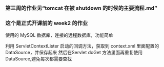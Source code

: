 ### 第三周的作业见“tomcat 在被 shutdown 的时候的主要流程.md”


















### 这个是正式开课前的 week2 的作业

使用的 MySQL 数据库，连接的远程数据库，功能简单

利用 ServletContextLister 启动的回调方法，获取到 context.xml 里面配置的 DataSource，并保存起来
然后在Servlet doGet 方法里面再重复使用 DataSource,避免每次都需要查找


